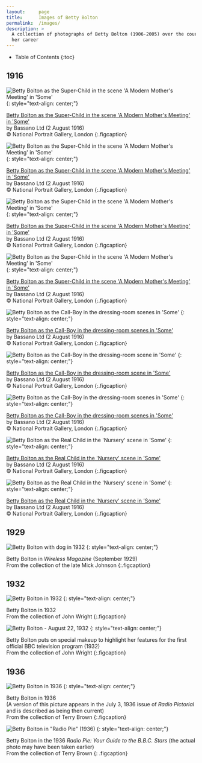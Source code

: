```yaml
---
layout:		page
title:		Images of Betty Bolton
permalink:	/images/
description: >
  A collection of photographs of Betty Bolton (1906-2005) over the course of
  her career
---
```


- Table of Contents
{:toc}

## 1916

![Betty Bolton as the Super-Child in the scene 'A Modern Mother's Meeting' in 'Some'](assets/img/images/Betty-Bolton-as-the-Super-Child-in-the-scene-A-Modern-Mothers-Meeting-in-Some-4.jpg)
{: style="text-align: center;"}

[Betty Bolton as the Super-Child in the scene 'A Modern Mother's Meeting' in 'Some'](https://www.npg.org.uk/collections/search/portrait/mw73352/Betty-Bolton-as-the-Super-Child-in-the-scene-A-Modern-Mothers-Meeting-in-Some?LinkID=mp66598&role=sit&rNo=0)  
by Bassano Ltd (2 August 1916)  
© National Portrait Gallery, London
{:.figcaption}

![Betty Bolton as the Super-Child in the scene 'A Modern Mother's Meeting' in 'Some'](assets/img/images/Betty-Bolton-as-the-Super-Child-in-the-scene-A-Modern-Mothers-Meeting-in-Some-2.jpg)
{: style="text-align: center;"}

[Betty Bolton as the Super-Child in the scene 'A Modern Mother's Meeting' in 'Some'](https://www.npg.org.uk/collections/search/portrait/mw73353/Betty-Bolton-as-the-Super-Child-in-the-scene-A-Modern-Mothers-Meeting-in-Some?LinkID=mp66598&role=sit&rNo=1)  
by Bassano Ltd (2 August 1916)  
© National Portrait Gallery, London
{:.figcaption}

![Betty Bolton as the Super-Child in the scene 'A Modern Mother's Meeting' in 'Some'](assets/img/images/Betty-Bolton-as-the-Super-Child-in-the-scene-A-Modern-Mothers-Meeting-in-Some-3.jpg)
{: style="text-align: center;"}

[Betty Bolton as the Super-Child in the scene 'A Modern Mother's Meeting' in 'Some'](https://www.npg.org.uk/collections/search/portrait/mw73354/Betty-Bolton-as-the-Super-Child-in-the-scene-A-Modern-Mothers-Meeting-in-Some?LinkID=mp66598&role=sit&rNo=2)  
by Bassano Ltd (2 August 1916)  
© National Portrait Gallery, London
{:.figcaption}

![Betty Bolton as the Super-Child in the scene 'A Modern Mother's Meeting' in 'Some'](assets/img/images/Betty-Bolton-as-the-Super-Child-in-the-scene-A-Modern-Mothers-Meeting-in-Some.jpg)
{: style="text-align: center;"}

[Betty Bolton as the Super-Child in the scene 'A Modern Mother's Meeting' in 'Some'](https://www.npg.org.uk/collections/search/portrait/mw73355/Betty-Bolton-as-the-Super-Child-in-the-scene-A-Modern-Mothers-Meeting-in-Some?LinkID=mp66598&role=sit&rNo=3)  
by Bassano Ltd (2 August 1916)  
© National Portrait Gallery, London
{:.figcaption}

![Betty Bolton as the Call-Boy in the dressing-room scenes in 'Some'](assets/img/images/Betty-Bolton-as-the-Call-Boy-in-the-dressing-room-scenes-in-Some-2.jpg)
{: style="text-align: center;"}

[Betty Bolton as the Call-Boy in the dressing-room scenes in 'Some'](https://www.npg.org.uk/collections/search/portrait/mw73356/Betty-Bolton-as-the-Call-Boy-in-the-dressing-room-scenes-in-Some?LinkID=mp66598&role=sit&rNo=4)  
by Bassano Ltd (2 August 1916)  
© National Portrait Gallery, London
{:.figcaption}

![Betty Bolton as the Call-Boy in the dressing-room scene in 'Some'](assets/img/images/Betty-Bolton-as-the-Call-Boy-in-the-dressing-room-scene-in-Some.jpg)
{: style="text-align: center;"}

[Betty Bolton as the Call-Boy in the dressing-room scene in 'Some'](https://www.npg.org.uk/collections/search/portrait/mw73357/Betty-Bolton-as-the-Call-Boy-in-the-dressing-room-scene-in-Some?LinkID=mp66598&role=sit&rNo=5)  
by Bassano Ltd (2 August 1916)  
© National Portrait Gallery, London
{:.figcaption}

![Betty Bolton as the Call-Boy in the dressing-room scenes in 'Some'](assets/img/images/Betty-Bolton-as-the-Call-Boy-in-the-dressing-room-scenes-in-Some.jpg)
{: style="text-align: center;"}

[Betty Bolton as the Call-Boy in the dressing-room scenes in 'Some'](https://www.npg.org.uk/collections/search/portrait/mw73358/Betty-Bolton-as-the-Call-Boy-in-the-dressing-room-scenes-in-Some?LinkID=mp66598&role=sit&rNo=6)  
by Bassano Ltd (2 August 1916)  
© National Portrait Gallery, London
{:.figcaption}

![Betty Bolton as the Real Child in the 'Nursery' scene in 'Some'](assets/img/images/Betty-Bolton-as-the-Real-Child-in-the-Nursery-scene-in-Some.jpg)
{: style="text-align: center;"}

[Betty Bolton as the Real Child in the 'Nursery' scene in 'Some'](https://www.npg.org.uk/collections/search/portrait/mw73359/Betty-Bolton-as-the-Real-Child-in-the-Nursery-scene-in-Some?LinkID=mp66598&role=sit&rNo=7)  
by Bassano Ltd (2 August 1916)  
© National Portrait Gallery, London
{:.figcaption}

![Betty Bolton as the Real Child in the 'Nursery' scene in 'Some'](assets/img/images/Betty-Bolton-as-the-Real-Child-in-the-Nursery-scene-in-Some-2.jpg)
{: style="text-align: center;"}

[Betty Bolton as the Real Child in the 'Nursery' scene in 'Some'](https://www.npg.org.uk/collections/search/portrait/mw73360/Betty-Bolton-as-the-Real-Child-in-the-Nursery-scene-in-Some?LinkID=mp66598&role=sit&rNo=8)  
by Bassano Ltd (2 August 1916)  
© National Portrait Gallery, London
{:.figcaption}

## 1929

![Betty Bolton with dog in 1932](assets/img/images/betty-bolton-with-dog-1929.jpg)
{: style="text-align: center;"}

Betty Bolton in *Wireless Magazine* (September 1929)  
From the collection of the late Mick Johnson
{:.figcaption}

## 1932

![Betty Bolton in 1932](assets/img/images/betty-bolton-1932.jpg)
{: style="text-align: center;"}

Betty Bolton in 1932  
From the collection of John Wright
{:.figcaption}

![Betty Bolton - August 22, 1932](assets/img/images/betty-bolton-television-1932.jpg)
{: style="text-align: center;"}
 
Betty Bolton puts on special makeup to highlight her features for the first official BBC television program (1932)  
From the collection of John Wright
{:.figcaption}

## 1936

![Betty Bolton in 1936](assets/img/images/Betty-Bolton-1936.jpg)
{: style="text-align: center;"}

Betty Bolton in 1936  
(A version of this picture appears in the July 3, 1936 issue of *Radio Pictorial* and is described as being then current)  
From the collection of Terry Brown
{:.figcaption}


![Betty Bolton in "Radio Pie" (1936)](assets/img/images/betty-bolton-radio-pie.jpg)
{: style="text-align: center;"}

Betty Bolton in the 1936 *Radio Pie: Your Guide to the B.B.C. Stars* (the actual photo may have been taken earlier)  
From the collection of Terry Brown
{: .figcaption}
